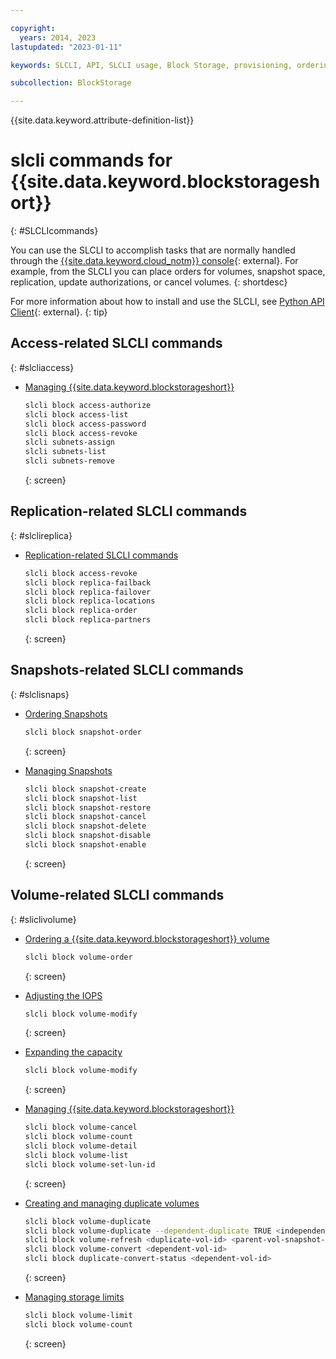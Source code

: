 ```yaml
---

copyright:
  years: 2014, 2023
lastupdated: "2023-01-11"

keywords: SLCLI, API, SLCLI usage, Block Storage, provisioning, ordering, managing

subcollection: BlockStorage

---
```

{{site.data.keyword.attribute-definition-list}}

# slcli commands for {{site.data.keyword.blockstorageshort}}
{: #SLCLIcommands}

You can use the SLCLI to accomplish tasks that are normally handled through the [{{site.data.keyword.cloud_notm}} console](/login){: external}. For example, from the SLCLI you can place orders for volumes, snapshot space, replication, update authorizations, or cancel volumes.
{: shortdesc}

For more information about how to install and use the SLCLI, see [Python API Client](https://softlayer-python.readthedocs.io/en/latest/cli/){: external}.
{: tip}

## Access-related SLCLI commands
{: #slcliaccess}

* [Managing {{site.data.keyword.blockstorageshort}}](/docs/BlockStorage?topic=BlockStorage-managingstorage)
   ```sh
   slcli block access-authorize
   slcli block access-list
   slcli block access-password
   slcli block access-revoke
   slcli subnets-assign
   slcli subnets-list
   slcli subnets-remove
   ```
   {: screen}

## Replication-related SLCLI commands
{: #slclireplica}

* [Replication-related SLCLI commands](/docs/BlockStorage?topic=BlockStorage-replication)
   ```sh
   slcli block access-revoke
   slcli block replica-failback
   slcli block replica-failover
   slcli block replica-locations
   slcli block replica-order
   slcli block replica-partners
   ```
   {: screen}

## Snapshots-related SLCLI commands
{: #slclisnaps}

* [Ordering Snapshots](/docs/BlockStorage?topic=BlockStorage-orderingsnapshots#ordersnapshotSLCLI)
   ```sh
   slcli block snapshot-order
   ```
   {: screen}

* [Managing Snapshots](/docs/BlockStorage?topic=BlockStorage-managingSnapshots)
   ```sh
   slcli block snapshot-create
   slcli block snapshot-list
   slcli block snapshot-restore
   slcli block snapshot-cancel
   slcli block snapshot-delete
   slcli block snapshot-disable
   slcli block snapshot-enable
   ```
   {: screen}

## Volume-related SLCLI commands
{: #sliclivolume}

* [Ordering a {{site.data.keyword.blockstorageshort}} volume](/docs/BlockStorage?topic=BlockStorage-orderingBlockStorage#orderingthroughCLI)
   ```sh
   slcli block volume-order
   ```
   {: screen}

* [Adjusting the IOPS](/docs/BlockStorage?topic=BlockStorage-adjustingIOPS)
   ```sh
   slcli block volume-modify
   ```
   {: screen}

* [Expanding the capacity](/docs/BlockStorage?topic=BlockStorage-expandingcapacity)
   ```sh
   slcli block volume-modify
   ```
   {: screen}

* [Managing {{site.data.keyword.blockstorageshort}}](/docs/BlockStorage?topic=BlockStorage-managingstorage)
   ```sh
   slcli block volume-cancel
   slcli block volume-count
   slcli block volume-detail
   slcli block volume-list
   slcli block volume-set-lun-id
   ```
   {: screen}

* [Creating and managing duplicate volumes](/docs/BlockStorage?topic=BlockStorage-duplicatevolume)
   ```sh
   slcli block volume-duplicate
   slcli block volume-duplicate --dependent-duplicate TRUE <independent-vol-id>
   slcli block volume-refresh <duplicate-vol-id> <parent-vol-snapshot-id>
   slcli block volume-convert <dependent-vol-id>
   slcli block duplicate-convert-status <dependent-vol-id>
   ```
   {: screen}

* [Managing storage limits](/docs/BlockStorage?topic=BlockStorage-managingstoragelimits)
   ```sh
   slcli block volume-limit
   slcli block volume-count
   ```
   {: screen}
